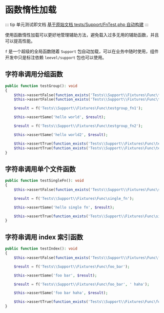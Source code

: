 # 函数惰性加载

::: tip 单元测试即文档
[基于原始文档 tests/Support/FnTest.php 自动构建](https://github.com/hunzhiwange/framework/blob/master/tests/Support/FnTest.php)
:::
    
使用函数惰性加载可以更好地管理辅助方法，避免载入过多无用的辅助函数，并且可以提高性能。

`f` 是一个超级的全局函数随着 `Support` 包自动加载，可以在业务中随时使用，组件开发中只是标注依赖 `leevel/support` 包也可以使用。


## 字符串调用分组函数


``` php
public function testGroup(): void
{
    $this->assertFalse(function_exists('Tests\\Support\\Fixtures\Func\testgroup_fn1'));
    $this->assertFalse(function_exists('Tests\\Support\\Fixtures\Func\testgroup_fn2'));

    $result = f('Tests\\Support\\Fixtures\Func\testgroup_fn1');

    $this->assertSame('hello world', $result);

    $result = f('Tests\\Support\\Fixtures\Func\testgroup_fn2');

    $this->assertSame('hello world2', $result);

    $this->assertTrue(function_exists('Tests\\Support\\Fixtures\Func\testgroup_fn1'));
    $this->assertTrue(function_exists('Tests\\Support\\Fixtures\Func\testgroup_fn2'));
}
```
    

## 字符串调用单个文件函数


``` php
public function testSingleFn(): void
{
    $this->assertFalse(function_exists('Tests\\Support\\Fixtures\Func\single_fn'));

    $result = f('Tests\\Support\\Fixtures\Func\single_fn');

    $this->assertSame('hello single fn', $result);

    $this->assertTrue(function_exists('Tests\\Support\\Fixtures\Func\single_fn'));
}
```
    

## 字符串调用 index 索引函数


``` php
public function testIndex(): void
{
    $this->assertFalse(function_exists('Tests\\Support\\Fixtures\Func\foo_bar'));

    $result = f('Tests\\Support\\Fixtures\Func\foo_bar');

    $this->assertSame('foo bar', $result);

    $result = f('Tests\\Support\\Fixtures\Func\foo_bar', ' haha');

    $this->assertSame('foo bar haha', $result);

    $this->assertTrue(function_exists('Tests\\Support\\Fixtures\Func\foo_bar'));
}
```